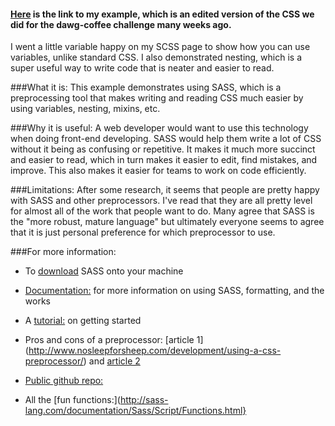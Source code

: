 #### [Here](https://github.com/anyahsu280/toolbox/blob/master/css/sass/main.scss) is the link to my example, which is an edited version of the CSS we did for the dawg-coffee challenge many weeks ago.
I went a little variable happy on my SCSS page to show how you can use variables, unlike standard CSS. I also
demonstrated nesting, which is a super useful way to write code that is neater and easier to read.

###What it is:
This example demonstrates using SASS, which is a preprocessing tool that makes writing and reading CSS much
easier by using variables, nesting, mixins, etc.

###Why it is useful:
A web developer would want to use this technology when doing front-end developing. SASS would help
them write a lot of CSS without it being as confusing or repetitive. It makes it much more succinct and
easier to read, which in turn makes it easier to edit, find mistakes, and improve. This also makes it easier
for teams to work on code efficiently.

###Limitations:
After some research, it seems that people are pretty happy with SASS and other preprocessors. I've read
that they are all pretty level for almost all of the work that people want to do. Many agree that SASS
is the "more robust, mature language" but ultimately everyone seems to agree that it is just personal
preference for which preprocessor to use. 

###For more information:
- To [download](http://sass-lang.com/install) SASS onto your machine

- [Documentation:](http://sass-lang.com/documentation/) for more information on using SASS, formatting, and the works

- A [tutorial:](http://alistapart.com/article/getting-started-with-sass) on getting started

- Pros and cons of a preprocessor: [article 1] (http://www.nosleepforsheep.com/development/using-a-css-preprocessor/)
    and [article 2](http://chriseppstein.github.io/blog/2009/02/15/a-sassy-response-to-css-framework-disadvantages/)

- [Public github repo:](https://github.com/sass/sass)

- All the [fun functions:](http://sass-lang.com/documentation/Sass/Script/Functions.html}
